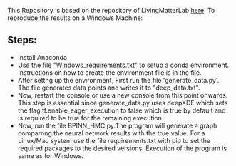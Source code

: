 This Repository is based on the repository of LivingMatterLab [here](https://github.com/LivingMatterLab/xPINNs/tree/main).
To reproduce the results on a Windows Machine:
## Steps:
* Install Anaconda
* Use the file "Windows_requirements.txt" to setup a conda environment. Instructions on how to create the environment file is in the file.
* After settng up the environment, First run the file 'generate_data.py'. The file generates data points and writes it to "deep_data.txt".
* Now, restart the console or use a new console from this point onwards. This step is essential since generate_data.py uses deepXDE which sets the flag tf.enable_eager_execution to false which is true by default and is required to be true for the remaining execution.
* Now, run the file BPINN_HMC.py.The program will generate a graph comparnng the neural network results with the true value.
For a Linux/Mac system use the file requirements.txt with pip to set the required packages to the desired versions.
Execution of the program is same as for Windows.
